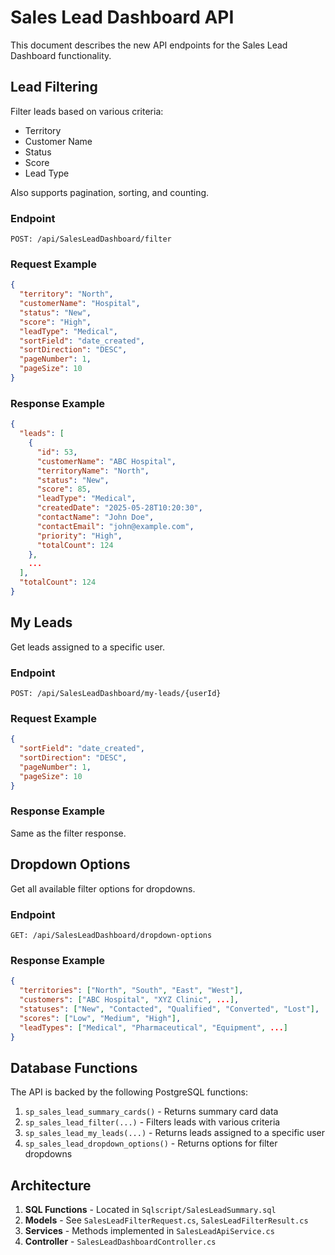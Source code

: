 # Sales Lead Dashboard API

This document describes the new API endpoints for the Sales Lead Dashboard functionality.



## Lead Filtering

Filter leads based on various criteria:
- Territory
- Customer Name
- Status
- Score
- Lead Type

Also supports pagination, sorting, and counting.

### Endpoint

```
POST: /api/SalesLeadDashboard/filter
```

### Request Example

```json
{
  "territory": "North",
  "customerName": "Hospital",
  "status": "New",
  "score": "High",
  "leadType": "Medical",
  "sortField": "date_created",
  "sortDirection": "DESC",
  "pageNumber": 1,
  "pageSize": 10
}
```

### Response Example

```json
{
  "leads": [
    {
      "id": 53,
      "customerName": "ABC Hospital",
      "territoryName": "North",
      "status": "New",
      "score": 85,
      "leadType": "Medical",
      "createdDate": "2025-05-28T10:20:30",
      "contactName": "John Doe",
      "contactEmail": "john@example.com",
      "priority": "High",
      "totalCount": 124
    },
    ...
  ],
  "totalCount": 124
}
```

## My Leads

Get leads assigned to a specific user.

### Endpoint

```
POST: /api/SalesLeadDashboard/my-leads/{userId}
```

### Request Example

```json
{
  "sortField": "date_created",
  "sortDirection": "DESC",
  "pageNumber": 1,
  "pageSize": 10
}
```

### Response Example

Same as the filter response.

## Dropdown Options

Get all available filter options for dropdowns.

### Endpoint

```
GET: /api/SalesLeadDashboard/dropdown-options
```

### Response Example

```json
{
  "territories": ["North", "South", "East", "West"],
  "customers": ["ABC Hospital", "XYZ Clinic", ...],
  "statuses": ["New", "Contacted", "Qualified", "Converted", "Lost"],
  "scores": ["Low", "Medium", "High"],
  "leadTypes": ["Medical", "Pharmaceutical", "Equipment", ...]
}
```

## Database Functions

The API is backed by the following PostgreSQL functions:

1. `sp_sales_lead_summary_cards()` - Returns summary card data
2. `sp_sales_lead_filter(...)` - Filters leads with various criteria
3. `sp_sales_lead_my_leads(...)` - Returns leads assigned to a specific user
4. `sp_sales_lead_dropdown_options()` - Returns options for filter dropdowns

## Architecture

1. **SQL Functions** - Located in `Sqlscript/SalesLeadSummary.sql`
2. **Models** - See `SalesLeadFilterRequest.cs`, `SalesLeadFilterResult.cs`
3. **Services** - Methods implemented in `SalesLeadApiService.cs`
4. **Controller** - `SalesLeadDashboardController.cs`
